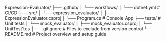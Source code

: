 Expression-Evaluator/
├── .github/
│   └── workflows/
│       └── dotnet.yml                      # CI/CD
├── src/
│   └── expression_evaluator/
│       ├── ExpressionEvaluator.csproj
│       └── Program.cs                      # Console App
├── tests/                                  # Unit tests
│   └── mock_evaluator/
│       ├── mock_evaluator.csproj
│       └── UnitTest1.cs
├── .gitignore                              # Files to exclude from version control
└── README.md                               # Project overview and setup guide